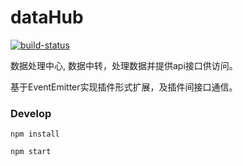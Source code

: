 dataHub
========
[![build-status](https://www.codeship.io/projects/934c9d80-ca37-0132-8b21-4a9a304be21e/status)](https://www.codeship.io/projects/75416)

数据处理中心, 数据中转，处理数据并提供api接口供访问。

基于EventEmitter实现插件形式扩展，及插件间接口通信。

### Develop
```
npm install

npm start
```

